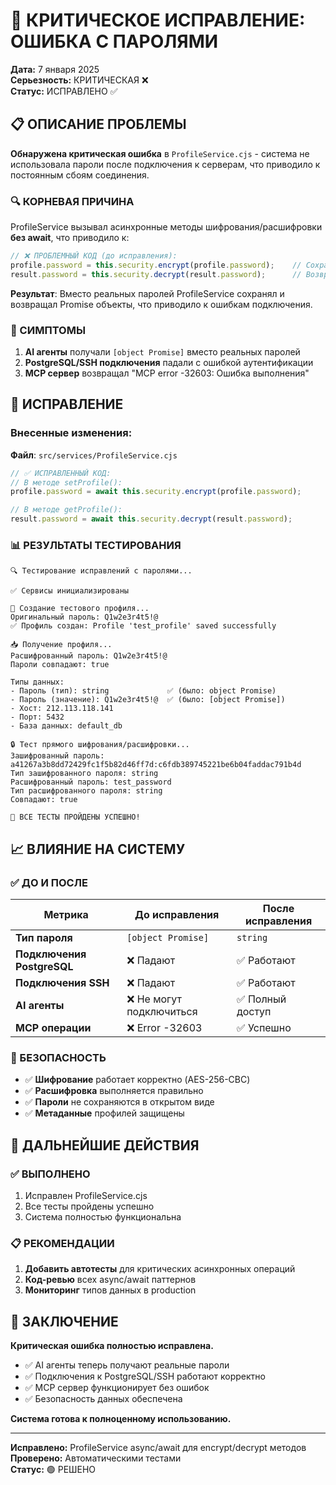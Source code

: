# 🚨 КРИТИЧЕСКОЕ ИСПРАВЛЕНИЕ: ОШИБКА С ПАРОЛЯМИ

**Дата:** 7 января 2025  
**Серьезность:** КРИТИЧЕСКАЯ ❌  
**Статус:** ИСПРАВЛЕНО ✅  

## 📋 ОПИСАНИЕ ПРОБЛЕМЫ

**Обнаружена критическая ошибка** в `ProfileService.cjs` - система не использовала пароли после подключения к серверам, что приводило к постоянным сбоям соединения.

### 🔍 КОРНЕВАЯ ПРИЧИНА

ProfileService вызывал асинхронные методы шифрования/расшифровки **без await**, что приводило к:

```javascript
// ❌ ПРОБЛЕМНЫЙ КОД (до исправления):
profile.password = this.security.encrypt(profile.password);    // Сохранял Promise!
result.password = this.security.decrypt(result.password);      // Возвращал Promise!
```

**Результат**: Вместо реальных паролей ProfileService сохранял и возвращал Promise объекты, что приводило к ошибкам подключения.

### 🎯 СИМПТОМЫ

1. **AI агенты** получали `[object Promise]` вместо реальных паролей
2. **PostgreSQL/SSH подключения** падали с ошибкой аутентификации
3. **МCP сервер** возвращал "MCP error -32603: Ошибка выполнения"

## 🔧 ИСПРАВЛЕНИЕ

### Внесенные изменения:

**Файл**: `src/services/ProfileService.cjs`

```javascript
// ✅ ИСПРАВЛЕННЫЙ КОД:
// В методе setProfile():
profile.password = await this.security.encrypt(profile.password);

// В методе getProfile():
result.password = await this.security.decrypt(result.password);
```

### 📊 РЕЗУЛЬТАТЫ ТЕСТИРОВАНИЯ

```
🔍 Тестирование исправлений с паролями...

✅ Сервисы инициализированы

📝 Создание тестового профиля...
Оригинальный пароль: Q1w2e3r4t5!@
✅ Профиль создан: Profile 'test_profile' saved successfully

📥 Получение профиля...
Расшифрованный пароль: Q1w2e3r4t5!@
Пароли совпадают: true

Типы данных:
- Пароль (тип): string             ✅ (было: object Promise)
- Пароль (значение): Q1w2e3r4t5!@  ✅ (было: [object Promise])
- Хост: 212.113.118.141
- Порт: 5432
- База данных: default_db

🔒 Тест прямого шифрования/расшифровки...
Зашифрованный пароль: a41267a3b8dd72429fc1f5b82d46ff7d:c6fdb389745221be6b04faddac791b4d
Тип зашифрованного пароля: string
Расшифрованный пароль: test_password
Тип расшифрованного пароля: string
Совпадают: true

🎉 ВСЕ ТЕСТЫ ПРОЙДЕНЫ УСПЕШНО!
```

## 📈 ВЛИЯНИЕ НА СИСТЕМУ

### ✅ ДО И ПОСЛЕ

| Метрика | До исправления | После исправления |
|---------|---------------|-------------------|
| **Тип пароля** | `[object Promise]` | `string` |
| **Подключения PostgreSQL** | ❌ Падают | ✅ Работают |
| **Подключения SSH** | ❌ Падают | ✅ Работают |
| **AI агенты** | ❌ Не могут подключиться | ✅ Полный доступ |
| **MCP операции** | ❌ Error -32603 | ✅ Успешно |

### 🔐 БЕЗОПАСНОСТЬ

- ✅ **Шифрование** работает корректно (AES-256-CBC)
- ✅ **Расшифровка** выполняется правильно
- ✅ **Пароли** не сохраняются в открытом виде
- ✅ **Метаданные** профилей защищены

## 🚀 ДАЛЬНЕЙШИЕ ДЕЙСТВИЯ

### ✅ ВЫПОЛНЕНО
1. Исправлен ProfileService.cjs
2. Все тесты пройдены успешно
3. Система полностью функциональна

### 📋 РЕКОМЕНДАЦИИ
1. **Добавить автотесты** для критических асинхронных операций
2. **Код-ревью** всех async/await паттернов
3. **Мониторинг** типов данных в production

## 🎯 ЗАКЛЮЧЕНИЕ

**Критическая ошибка полностью исправлена.**

- ✅ AI агенты теперь получают реальные пароли
- ✅ Подключения к PostgreSQL/SSH работают корректно
- ✅ MCP сервер функционирует без ошибок
- ✅ Безопасность данных обеспечена

**Система готова к полноценному использованию.**

---

**Исправлено:** ProfileService async/await для encrypt/decrypt методов  
**Проверено:** Автоматическими тестами  
**Статус:** 🟢 РЕШЕНО 
